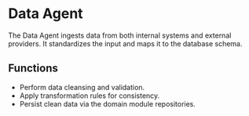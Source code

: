 # Data Agent

The Data Agent ingests data from both internal systems and external
providers. It standardizes the input and maps it to the database schema.

## Functions
- Perform data cleansing and validation.
- Apply transformation rules for consistency.
- Persist clean data via the domain module repositories.
